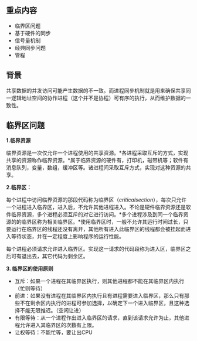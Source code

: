 ## 重点内容

- 临界区问题
- 基于硬件的同步
- 信号量机制
- 经典同步问题
- 管程

## 背景

共享数据的并发访问可能产生数据的不一致。而进程同步机制就是用来确保共享同一逻辑地址空间的协作进程（这个并不是协程）可有序的执行，从而维护数据的一致性。

## 临界区问题

**1.临界资源**

临界资源是一次仅允许一个进程使用的共享资源。*各进程采取互斥的方式，实现共享的资源称作临界资源。*属于临界资源的硬件有，打印机，磁带机等；软件有消息队列，变量，数组，缓冲区等。诸进程间采取互斥方式，实现对这种资源的共享。

**2.临界区：**

每个进程中访问临界资源的那段代码称为临界区（*criticalsection*），每次只允许一个进程进入临界区，进入后，不允许其他进程进入。不论是硬件临界资源还是软件临界资源，多个进程必须互斥的对它进行访问。*多个进程涉及到同一个临界资源的的临界区称为相关临界区。*使用临界区时，一般不允许其运行时间过长，只要运行在临界区的线程还没有离开，其他所有进入此临界区的线程都会被挂起而进入等待状态，并在一定程度上影响程序的运行性能。



每个进程必须请求允许进入临界区。实现这一请求的代码段称为进入区，临界区之后可有退出去，其它代码为剩余区。



**3. 临界区的使用原则**

- 互斥：如果一个进程在其临界区执行，则其他进程都不能在其临界区内执行（忙则等待）
- 前进：如果没有进程在其临界区内执行且有进程需要进入临界区，那么只有那些不在剩余区内执行的进程可参加选择，以确定下一个进入临界区，且这种选择不能无限推迟。（空闲让进）
- 有限等待：从一个进程作出进入临界区的请求，直到该请求允许为止，其他进程允许进入其临界区的次数有上限。
- 让权等待：不能忙等，要让出CPU